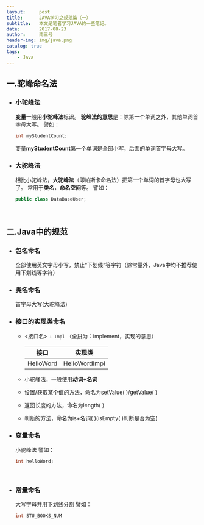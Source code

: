 ```yaml
---
layout:     post
title:      JAVA学习之规范篇（一）
subtitle:   本文是笔者学习JAVA的一些笔记。
date:       2017-08-23
author:     南三号
header-img: img/java.png
catalog: true
tags:
    - Java
---
```


## 一.驼峰命名法
- ### 小驼峰法
  **变量**一般用**小驼峰法**标识。
  **驼峰法的意思**是：除第一个单词之外，其他单词首字母大写。
  譬如：

  ```java
  int myStudentCount;
  ```

  变量**myStudentCount**第一个单词是全部小写，后面的单词首字母大写。

- ### 大驼峰法
  相比小驼峰法，**大驼峰法**（即帕斯卡命名法）把第一个单词的首字母也大写了。
  常用于**类名**，**命名空间**等。
  譬如：

  ```java
  public class DataBaseUser;
  ```

  ​

## 二.Java中的规范
- ### 包名命名
  全部使用英文字母小写，禁止“下划线”等字符（除常量外，Java中均不推荐使用下划线等字符）

- ### 类名命名

  首字母大写(大驼峰法)

- ### 接口的实现类命名

  - <接口名> + `Impl` （全拼为：implement，实现的意思）

    |   接口    |    实现类     |
    | :-------: | :-----------: |
    | HelloWord | HelloWordImpl |


  - 小驼峰法，一般使用**动词+名词**
  - 设置/获取某个值的方法，命名为setValue( )/getValue( )
  - 返回长度的方法，命名为length( )
  - 判断的方法，命名为is+名词( )(isEmpty( )判断是否为空)

- ### 变量命名

  小驼峰法
  譬如：

  ```java
  int helloWord;
  ```

  ​

- ### 常量命名

  大写字母并用下划线分割
  譬如：

  ``````java
  int STU_BOOKS_NUM
  ``````